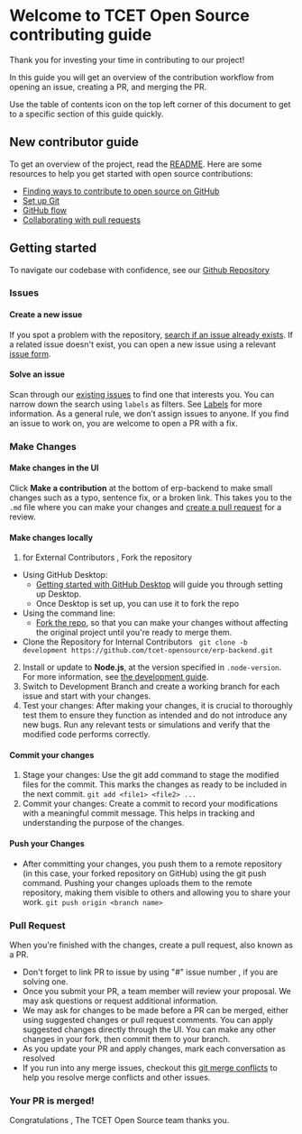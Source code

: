 # Welcome to TCET Open Source contributing guide 

Thank you for investing your time in contributing to our project!

In this guide you will get an overview of the contribution workflow from opening an issue, creating a PR, and merging the PR.

Use the table of contents icon on the top left corner of this document to get to a specific section of this guide quickly.

## New contributor guide

To get an overview of the project, read the [README](README.md). Here are some resources to help you get started with open source contributions:

- [Finding ways to contribute to open source on GitHub](https://docs.github.com/en/get-started/exploring-projects-on-github/finding-ways-to-contribute-to-open-source-on-github)
- [Set up Git](https://docs.github.com/en/get-started/quickstart/set-up-git)
- [GitHub flow](https://docs.github.com/en/get-started/quickstart/github-flow)
- [Collaborating with pull requests](https://docs.github.com/en/github/collaborating-with-pull-requests)


## Getting started

To navigate our codebase with confidence, see our [Github Repository](https://github.com/tcet-opensource/erp-backend)

### Issues

#### Create a new issue

If you spot a problem with the repository, [search if an issue already exists](https://github.com/tcet-opensource/erp-backend/issues). If a related issue doesn't exist, you can open a new issue using a relevant [issue form](https://github.com/tcet-opensource/erp-backend/issues/new).

#### Solve an issue

Scan through our [existing issues](https://github.com/tcet-opensource/erp-backend/issues) to find one that interests you. You can narrow down the search using `labels` as filters. See [Labels](https://github.com/tcet-opensource/erp-backend/labels) for more information. As a general rule, we don’t assign issues to anyone. If you find an issue to work on, you are welcome to open a PR with a fix.

### Make Changes

#### Make changes in the UI

Click **Make a contribution** at the bottom of erp-backend to make small changes such as a typo, sentence fix, or a broken link. This takes you to the `.md` file where you can make your changes and [create a pull request](#pull-request) for a review.


#### Make changes locally

1. for External Contributors , Fork the repository
- Using GitHub Desktop:
  - [Getting started with GitHub Desktop](https://docs.github.com/en/desktop/installing-and-configuring-github-desktop/getting-started-with-github-desktop) will guide you through setting up Desktop.
  - Once Desktop is set up, you can use it to fork the repo
- Using the command line:
  - [Fork the repo](https://github.com/tcet-opensource/erp-backend/fork), so that you can make your changes without affecting the original project until you're ready to merge them.
- Clone the Repository for Internal Contributors 
&nbsp;
`git clone -b development https://github.com/tcet-opensource/erp-backend.git`
2. Install or update to **Node.js**, at the version specified in `.node-version`. For more information, see [the development guide](https://github.com/tcet-opensource/erp-backend#tcet-erp-system).
3. Switch to Development Branch and create a working branch for each issue and start with your changes.
4. Test your changes: After making your changes, it is crucial to thoroughly test them to ensure they function as intended and do not introduce any new bugs. Run any relevant tests or simulations and verify that the modified code performs correctly.


#### Commit your changes
1. Stage your changes: Use the git add command to stage the modified files for the commit. This marks the changes as ready to be included in the next commit.
`git add <file1> <file2> ...`
2. Commit your changes: Create a commit to record your modifications with a meaningful commit message. This helps in tracking and understanding the purpose of the changes.
#### Push your Changes
- After committing your changes, you push them to a remote repository (in this case, your forked repository on GitHub) using the git push command. Pushing your changes uploads them to the remote repository, making them visible to others and allowing you to share your work.
 `git push origin <branch name>`


### Pull Request

When you're finished with the changes, create a pull request, also known as a PR.
- Don't forget to link PR to issue by using "#" issue number , if you are solving one.
- Once you submit your PR, a team member will review your proposal. We may ask questions or request additional information.
- We may ask for changes to be made before a PR can be merged, either using suggested changes or pull request comments. You can apply suggested changes directly through the UI. You can make any other changes in your fork, then commit them to your branch.
- As you update your PR and apply changes, mark each conversation as resolved
- If you run into any merge issues, checkout this [git merge conflicts](https://github.com/skills/resolve-merge-conflicts) to help you resolve merge conflicts and other issues.

### Your PR is merged!

Congratulations , The TCET Open Source team thanks you.

